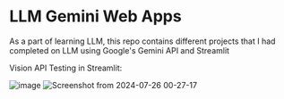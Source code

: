 # LLM Gemini Web Apps
 As a part of learning LLM, this repo contains different projects that I had completed on LLM using Google's Gemini API and Streamlit

 Vision API Testing in Streamlit:

 ![image](https://github.com/user-attachments/assets/dac88abe-241d-40da-b70f-4eb08a408ec6) ![Screenshot from 2024-07-26 00-27-17](https://github.com/user-attachments/assets/ae921bac-99ea-4b5e-bb7a-9b3ed9a3a00e)


